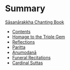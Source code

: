 # Summary

[Sāsanārakkha Chanting Book](titlepage.md)

<!-- - [Pāli-English Recitations](essential-recitations.md) -->
- [Contents](recitations/contents.md)
- [Homage to the Triple Gem](recitations/homage.md)
- [Reflections](recitations/reflections.md)
- [Paritta](recitations/paritta.md)
- [Anumodanā](recitations/anumodana.md)
- [Funeral Recitations](recitations/funeral.md)
- [Cardinal Suttas](recitations/cardinal-suttas.md)
<!-- - [Appendix](appendix.md) -->
<!--   - [Pāli Phonetics and Pronunciation](pali-phonetics-and-pronunciation.md) -->

<!-- - [Copyright](copyright.md) -->
